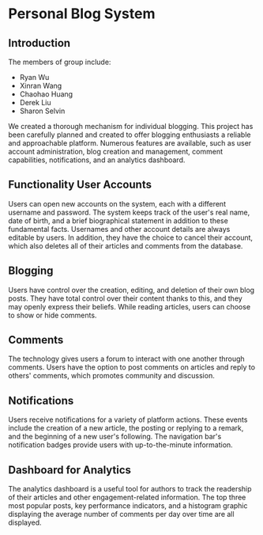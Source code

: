 # Personal Blog System

## Introduction
The members of group include:
- Ryan Wu
- Xinran Wang
- Chaohao Huang
- Derek Liu
- Sharon Selvin

We created a thorough mechanism for individual blogging. This project has been carefully planned and created to offer blogging enthusiasts a reliable and approachable platform. Numerous features are available, such as user account administration, blog creation and management, comment capabilities, notifications, and an analytics dashboard.

## Functionality User Accounts

Users can open new accounts on the system, each with a different username and password. The system keeps track of the user's real name, date of birth, and a brief biographical statement in addition to these fundamental facts. Usernames and other account details are always editable by users. In addition, they have the choice to cancel their account, which also deletes all of their articles and comments from the database.

## Blogging
Users have control over the creation, editing, and deletion of their own blog posts. They have total control over their content thanks to this, and they may openly express their beliefs. While reading articles, users can choose to show or hide comments.

## Comments
The technology gives users a forum to interact with one another through comments. Users have the option to post comments on articles and reply to others' comments, which promotes community and discussion.

## Notifications 
Users receive notifications for a variety of platform actions. These events include the creation of a new article, the posting or replying to a remark, and the beginning of a new user's following. The navigation bar's notification badges provide users with up-to-the-minute information.

## Dashboard for Analytics
The analytics dashboard is a useful tool for authors to track the readership of their articles and other engagement-related information. The top three most popular posts, key performance indicators, and a histogram graphic displaying the average number of comments per day over time are all displayed.


